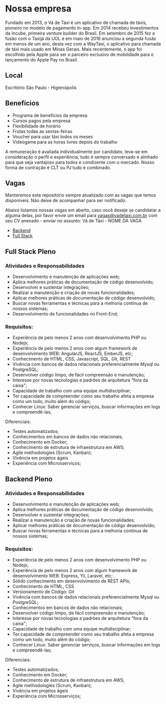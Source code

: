 # Nossa empresa

Fundado em 2013, o Vá de Táxi é um aplicativo de chamada de táxis, pioneiro no modelo de pagamento in-app. Em 2014 recebeu investimentos da Incube, primeira venture builder do Brasil. Em setembro de 2015 fez a fusão com o Taxijá da UOL e em maio de 2016 anunciou a segunda fusão em menos de um ano, desta vez com a WayTaxi, o aplicativo para chamada de táxi mais usado em Minas Gerais. Mais recentemente, o app foi escolhido pela Apple para ser o parceiro exclusivo de mobilidade para o lançamento do Apple Pay no Brasil.

## Local

Escritório São Paulo - Higienópolis

## Benefícios

- Programa de benefícios da empresa
- Cursos pagos pela empresa
- Flexibilidade de horário
- Frutas todas as sextas-feiras
- Voucher para usar táxi todos os meses
- Videogame para as horas livres depois do trabalho

A remuneração é avaliada individualmente por candidato, leva-se em consideração o perfil e experiência, tudo é sempre conversado e alinhado para que seja vantajoso para todos e condizente com o mercado. Nosso forma de contração é CLT ou PJ tudo é combinado.


## Vagas

Manteremos este repositório sempre atualizado com as vagas que temos disponíveis. Não deixe de acompanhar para ser notificado.

Abaixo listamos nossas vagas em aberto, caso você deseje se candidatar a alguma delas, por favor envie um email para vagas@vadetaxi.com.br com seu CV anexado - enviar no assunto: Vá de Táxi - NOME DA VAGA


* [Backend](#backend-pleno)
* [Full Stack](#full-stack-pleno)


## Full Stack Pleno

### Atividades e Responsabilidades
- Desenvolvimento e manutenção de aplicações web; 
- Aplica melhores práticas de documentação de código desenvolvido; 
- Desenvolver e sustentar integrações; 
- Realizar a manutenção e criação de novas funcionalidades; 
- Aplicar melhores práticas de documentação de código desenvolvido; 
- Buscar novas ferramentas e técnicas para a melhoria contínua de nossos sistemas;
- Desenvolvimento de funcionalidades no Front-End;

### Requisitos:

- Experiência de pelo menos 2 anos com desenvolvimento PHP ou Nodejs;
- Experiência de pelo menos 2 anos  com algum framework de desenvolvimento WEB: AngularJS, ReactJS, EmberJS, etc;
- Conhecimento de HTML, CSS, Javascript, SQL, Git, REST
- Vivência com bancos de dados relacionais preferencialmente Mysql ou PostgreSQL;
- Desenvolver código limpo, de fácil compreensão e manutenção;
- Interesse por novas tecnologias e padrões de arquitetura "fora da caixa";
- Capacidade de trabalho com uma equipe multidisciplinar;
- Ter capacidade de compreender como seu trabalho afeta a empresa como um todo, muito além do código;
- Conhecer Linux: Saber gerenciar serviços, buscar informações em logs e compreendê-las;

Diferenciais:
- Testes automatizados;
- Conhecimentos em bancos de dados não relacionais;
- Conhecimento em Docker;
- Conhecimento de estrutura de infraestrutura em AWS;
- Agile methodologies (Scrum, Kanban);
- Vivência em projetos ágeis
- Experiência com Microsserviços;

## Backend Pleno

### Atividades e Responsabilidades
- Desenvolvimento e manutenção de aplicações web; 
- Aplica melhores práticas de documentação de código desenvolvido; 
- Desenvolver e sustentar integrações; 
- Realizar a manutenção e criação de novas funcionalidades; 
- Aplicar melhores práticas de documentação de código desenvolvido; 
- Buscar novas ferramentas e técnicas para a melhoria contínua de nossos sistemas;

### Requisitos:

- Experiência de pelo menos 2 anos com desenvolvimento PHP ou Nodejs;
- Experiência de pelo menos 2 anos  com algum framework de desenvolvimento WEB: Express, Yii, Laravel, etc;
- Sólido conhecimento em desenvolvimento de REST APIs;
- Conhecimento de HTML, CSS
- Versionamento de Código: Git
- Vivência com bancos de dados relacionais preferencialmente Mysql ou PostgreSQL;
- Conhecimentos em bancos de dados não relacionais;
- Desenvolver código limpo, de fácil compreensão e manutenção;
- Interesse por novas tecnologias e padrões de arquitetura "fora da caixa";
- Capacidade de trabalho com uma equipe multidisciplinar;
- Ter capacidade de compreender como seu trabalho afeta a empresa como um todo, muito além do código;
- Conhecer Linux: Saber gerenciar serviços, buscar informações em logs e compreendê-las;

Diferenciais:
- Testes automatizados;
- Conhecimento em Docker;
- Conhecimento de estrutura de infraestrutura em AWS;
- Agile methodologies (Scrum, Kanban);
- Vivência em projetos ágeis
- Experiência com Microsserviços;

